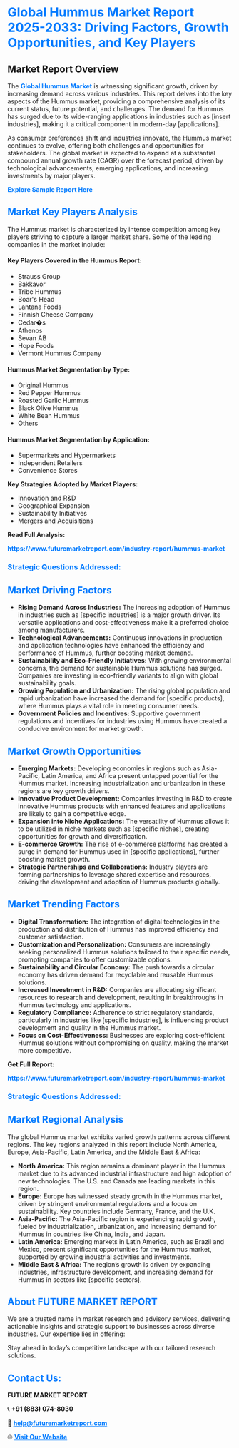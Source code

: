 <h1 style="color: #007BFF;">Global Hummus Market Report 2025-2033: Driving Factors, Growth Opportunities, and Key Players</h1>

<section id="overview">
<h2>Market Report Overview</h2>
<p>The <a href="https://www.futuremarketreport.com/industry-report/hummus-market" style="color: #007BFF; text-decoration: none;"><strong>Global Hummus Market</strong></a> is witnessing significant growth, driven by increasing demand across various industries. This report delves into the key aspects of the Hummus market, providing a comprehensive analysis of its current status, future potential, and challenges. The demand for Hummus has surged due to its wide-ranging applications in industries such as [insert industries], making it a critical component in modern-day [applications].</p>
<p>As consumer preferences shift and industries innovate, the Hummus market continues to evolve, offering both challenges and opportunities for stakeholders. The global market is expected to expand at a substantial compound annual growth rate (CAGR) over the forecast period, driven by technological advancements, emerging applications, and increasing investments by major players.</p>
</section>

<section id="overview">
<p><a href="https://www.futuremarketreport.com/request-sample/reportId=27093" style="color: #007BFF; text-decoration: none;"><strong>Explore Sample Report Here</strong></a></p>
</section>

<section id="key-players">
<h2 style="color: #007BFF;">Market Key Players Analysis</h2>
<p>The Hummus market is characterized by intense competition among key players striving to capture a larger market share. Some of the leading companies in the market include:</p>
<h4>Key Players Covered in the Hummus Report:</h4>
<ul><li>Strauss Group</li><li>Bakkavor</li><li>Tribe Hummus</li><li>Boar&#039;s Head</li><li>Lantana Foods</li><li>Finnish Cheese Company</li><li>Cedar�s</li><li>Athenos</li><li>Sevan AB</li><li>Hope Foods</li><li>Vermont Hummus Company</li></ul>
<h4>Hummus Market Segmentation by Type:</h4>
<ul><li>Original Hummus</li><li>Red Pepper Hummus</li><li>Roasted Garlic Hummus</li><li>Black Olive Hummus</li><li>White Bean Hummus</li><li>Others</li></ul>

<h4>Hummus Market Segmentation by Application:</h4>
<ul><li>Supermarkets and Hypermarkets</li><li>Independent Retailers</li><li>Convenience Stores</li></ul>
<p><strong>Key Strategies Adopted by Market Players:</strong></p>
<ul>
<li>Innovation and R&D</li>
<li>Geographical Expansion</li>
<li>Sustainability Initiatives</li>
<li>Mergers and Acquisitions</li>
</ul>
</section>

<section>
<p><strong>Read Full Analysis: </strong></p><a href="https://www.futuremarketreport.com/industry-report/hummus-market" style="color: #007BFF; text-decoration: none;"><strong>https://www.futuremarketreport.com/industry-report/hummus-market</strong></a>
<h3 style="color: #007BFF;">Strategic Questions Addressed:</h3>
</section>

<section id="driving-factors">
<h2 style="color: #007BFF;">Market Driving Factors</h2>
<ul>
<li><strong>Rising Demand Across Industries:</strong> The increasing adoption of Hummus in industries such as [specific industries] is a major growth driver. Its versatile applications and cost-effectiveness make it a preferred choice among manufacturers.</li>
<li><strong>Technological Advancements:</strong> Continuous innovations in production and application technologies have enhanced the efficiency and performance of Hummus, further boosting market demand.</li>
<li><strong>Sustainability and Eco-Friendly Initiatives:</strong> With growing environmental concerns, the demand for sustainable Hummus solutions has surged. Companies are investing in eco-friendly variants to align with global sustainability goals.</li>
<li><strong>Growing Population and Urbanization:</strong> The rising global population and rapid urbanization have increased the demand for [specific products], where Hummus plays a vital role in meeting consumer needs.</li>
<li><strong>Government Policies and Incentives:</strong> Supportive government regulations and incentives for industries using Hummus have created a conducive environment for market growth.</li>
</ul>
</section>

<section id="growth-opportunities">
<h2 style="color: #007BFF;">Market Growth Opportunities</h2>
<ul>
<li><strong>Emerging Markets:</strong> Developing economies in regions such as Asia-Pacific, Latin America, and Africa present untapped potential for the Hummus market. Increasing industrialization and urbanization in these regions are key growth drivers.</li>
<li><strong>Innovative Product Development:</strong> Companies investing in R&D to create innovative Hummus products with enhanced features and applications are likely to gain a competitive edge.</li>
<li><strong>Expansion into Niche Applications:</strong> The versatility of Hummus allows it to be utilized in niche markets such as [specific niches], creating opportunities for growth and diversification.</li>
<li><strong>E-commerce Growth:</strong> The rise of e-commerce platforms has created a surge in demand for Hummus used in [specific applications], further boosting market growth.</li>
<li><strong>Strategic Partnerships and Collaborations:</strong> Industry players are forming partnerships to leverage shared expertise and resources, driving the development and adoption of Hummus products globally.</li>
</ul>
</section>

<section id="trending-factors">
<h2 style="color: #007BFF;">Market Trending Factors</h2>
<ul>
<li><strong>Digital Transformation:</strong> The integration of digital technologies in the production and distribution of Hummus has improved efficiency and customer satisfaction.</li>
<li><strong>Customization and Personalization:</strong> Consumers are increasingly seeking personalized Hummus solutions tailored to their specific needs, prompting companies to offer customizable options.</li>
<li><strong>Sustainability and Circular Economy:</strong> The push towards a circular economy has driven demand for recyclable and reusable Hummus solutions.</li>
<li><strong>Increased Investment in R&D:</strong> Companies are allocating significant resources to research and development, resulting in breakthroughs in Hummus technology and applications.</li>
<li><strong>Regulatory Compliance:</strong> Adherence to strict regulatory standards, particularly in industries like [specific industries], is influencing product development and quality in the Hummus market.</li>
<li><strong>Focus on Cost-Effectiveness:</strong> Businesses are exploring cost-efficient Hummus solutions without compromising on quality, making the market more competitive.</li>
</ul>
</section>

<section>
<p><strong>Get Full Report: </strong></p><a href="https://www.futuremarketreport.com/industry-report/hummus-market" style="color: #007BFF; text-decoration: none;"><strong>https://www.futuremarketreport.com/industry-report/hummus-market</strong></a>
<h3 style="color: #007BFF;">Strategic Questions Addressed:</h3>
</section>


<section id="regional-analysis">
<h2 style="color: #007BFF;">Market Regional Analysis</h2>
<p>The global Hummus market exhibits varied growth patterns across different regions. The key regions analyzed in this report include North America, Europe, Asia-Pacific, Latin America, and the Middle East & Africa:</p>
<ul>
<li><strong>North America:</strong> This region remains a dominant player in the Hummus market due to its advanced industrial infrastructure and high adoption of new technologies. The U.S. and Canada are leading markets in this region.</li>
<li><strong>Europe:</strong> Europe has witnessed steady growth in the Hummus market, driven by stringent environmental regulations and a focus on sustainability. Key countries include Germany, France, and the U.K.</li>
<li><strong>Asia-Pacific:</strong> The Asia-Pacific region is experiencing rapid growth, fueled by industrialization, urbanization, and increasing demand for Hummus in countries like China, India, and Japan.</li>
<li><strong>Latin America:</strong> Emerging markets in Latin America, such as Brazil and Mexico, present significant opportunities for the Hummus market, supported by growing industrial activities and investments.</li>
<li><strong>Middle East & Africa:</strong> The region’s growth is driven by expanding industries, infrastructure development, and increasing demand for Hummus in sectors like [specific sectors].</li>
</ul>
</section>

<footer>
<h2 style="color: #007BFF;">About FUTURE MARKET REPORT</h2>
<p>We are a trusted name in market research and advisory services, delivering actionable insights and strategic support to businesses across diverse industries. Our expertise lies in offering:</p>

<p>Stay ahead in today’s competitive landscape with our tailored research solutions.</p>

<h2 style="color: #007BFF;">Contact Us:</h2>
<p><strong>FUTURE MARKET REPORT</strong></p>
<p>📞 <strong>+91 (883) 074-8030</strong></p>
<p>📧 <strong><a href="mailto:help@futuremarketreport.com" style="color: #007BFF;">help@futuremarketreport.com</a></strong></p>
<p>🌐 <strong><a href="https://www.futuremarketreport.com/" style="color: #007BFF;">Visit Our Website</a></strong></p>
</footer>